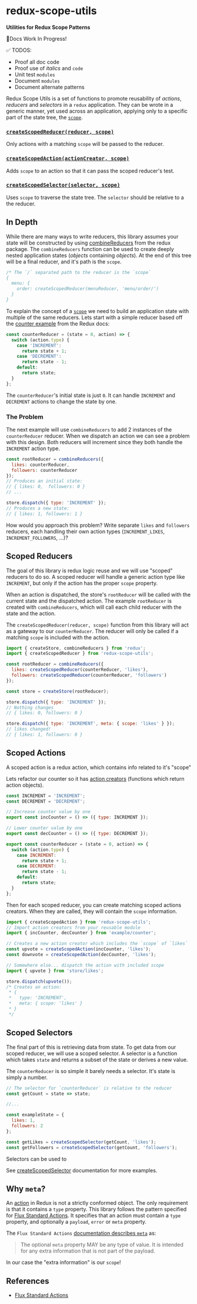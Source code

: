 # redux-scope-utils

**Utilities for Redux Scope Patterns**

👷‍Docs Work In Progress!

✅ TODOS:

- Proof all doc code
- Proof use of _italics_ and `code`
- Unit test `modules`
- Document `modules`
- Document alternate patterns

Redux Scope Utils is a set of functions to promote reusability of _actions_, _reducers_ and _selectors_ in a `redux` application. They can be wrote in a generic manner, yet used across an application, applying only to a specific part of the state tree, the [`scope`](docs/scope.md).

### [`createScopedReducer(reducer, scope)`](docs/createScopedReducer.md)

Only actions with a matching `scope` will be passed to the reducer.

### [`createScopedAction(actionCreator, scope)`](docs/createScopedAction.md)

Adds `scope` to an action so that it can pass the scoped reducer's test.

### [`createScopedSelector(selector, scope)`](docs/createScopedSelector.md)

Uses `scope` to traverse the state tree. The `selector` should be relative to a the reducer.

## In Depth

While there are many ways to write reducers, this library assumes your state will
be constructed by using [combineReducers](https://redux.js.org/api/combinereducers) from the redux package. The `combineReducers` function can be used to create deeply nested application states (_objects_ containing _objects_). At the end of this tree will be a final reducer, and it's path is the `scope`.

```js
/* The `/` separated path to the reducer is the `scope`
{
  menu: {
    order: createScopedReducer(menuReducer, 'menu/order/')
  }
}
```

To explain the concept of a [`scope`](docs/scope.md) we need to build an application state with multiple of the same reducers. Lets start with a simple reducer based off the [counter example](https://redux.js.org/introduction/getting-started#basic-example) from the Redux docs:

```js
const counterReducer = (state = 0, action) => {
  switch (action.type) {
    case 'INCREMENT':
      return state + 1;
    case 'DECREMENT':
      return state - 1;
    default:
      return state;
  }
};
```

The `counterReducer`'s initial state is just `0`. It can handle `INCREMENT` and `DECREMENT` actions to change the state by one.

### The Problem

The next example will use `combineReducers` to add 2 instances of the `counterReducer` reducer. When we dispatch an action we can see a problem with this design. Both reducers will increment since they both handle the `INCREMENT` action type.

```js
const rootReducer = combineReducers({
  likes: counterReducer,
  followers: counterReducer
});
// Produces an initial state:
// { likes: 0,  followers: 0 }
// ...

store.dispatch({ type: 'INCREMENT' });
// Produces a new state:
// { likes: 1, followers: 1 }
```

How would you approach this problem? Write separate `likes` and `followers` reducers, each handling their own action types (`INCREMENT_LIKES`, `INCREMENT_FOLLOWERS`, ...)?

## Scoped Reducers

The goal of this library is redux logic reuse and we will use "scoped" reducers to do so. A scoped reducer will handle a generic action type like `INCREMENT`, but only if the action has the proper `scope` property.

When an action is dispatched, the store's `rootReducer` will be called with the current state and the dispatched action. The example `rootReducer` is created with `combineReducers`, which will call each child reducer with the state and the action.

The `createScopedReducer(reducer, scope)` function from this library will act as a gateway to our `counterReducer`. The reducer will only be called if a matching `scope` is included with the action.

```js
import { createStore, combineReducers } from 'redux';
import { createScopedReducer } from 'redux-scope-utils';

const rootReducer = combineReducers({
  likes: createScopedReducer(counterReducer, 'likes'),
  followers: createScopedReducer(counterReducer, 'followers')
});

const store = createStore(rootReducer);

store.dispatch({ type: 'INCREMENT' });
// Nothing changes
// { likes: 0, followers: 0 }

store.dispatch({ type: 'INCREMENT', meta: { scope: 'likes' } });
// likes changed!
// { likes: 1, followers: 0 }
```

## Scoped Actions

A scoped action is a redux action, which contains info related to it's "scope"

Lets refactor our counter so it has [action creators](https://redux.js.org/basics/actions#action-creators) (functions which return action objects).

```js
const INCREMENT = 'INCREMENT';
const DECREMENT = 'DECREMENT';

// Increase counter value by one
export const incCounter = () => ({ type: INCREMENT });

// Lower counter value by one
export const decCounter = () => ({ type: DECREMENT });

export const counterReducer = (state = 0, action) => {
  switch (action.type) {
    case INCREMENT:
      return state + 1;
    case DECREMENT:
      return state - 1;
    default:
      return state;
  }
};
```

Then for each scoped reducer, you can create matching scoped actions creators. When they are called, they will contain the `scope` information.

```js
import { createScopedAction } from 'redux-scope-utils';
// Import action creators from your reusable module
import { incCounter, decCounter } from 'example/counter';

// Creates a new action creator which includes the `scope` of `likes`
const upvote = createScopedAction(incCounter, 'likes');
const downvote = createScopedAction(decCounter, 'likes');

// Somewhere else... dispatch the action with included scope
import { upvote } from 'store/likes';

store.dispatch(upvote());
/* Creates an action:
 * {
 *   type: 'INCREMENT',
 *   meta: { scope: 'likes' }
 * }
 */
```

## Scoped Selectors


The final part of this is retrieving data from state. To get data from our scoped reducer, we will use a scoped selector. A selector is a function which takes `state` and returns a subset of the state or derives a new value.

The `counterReducer` is so simple it barely needs a selector. It's state is simply a number.

```js
// The selector for `counterReducer` is relative to the reducer
const getCount = state => state;

//...

const exampleState = {
  likes: 1,
  followers: 2
};

const getLikes = createScopedSelector(getCount, 'likes');
const getFollowers = createScopedSelector(getCount, 'followers');
```

Selectors can be used to 

See [createScopedSelector](docs/createScopedSelector.md) documentation for more examples.

## Why `meta`?

An [action](https://redux.js.org/basics/actions) in Redux is not a strictly conformed object. The only requirement is that it contains a `type` property. This library follows the pattern specified for [Flux Standard Actions](https://github.com/redux-utilities/flux-standard-action). It specifies that an action must contain a `type` property, and optionally a `payload`, `error` or `meta` property.

The `Flux Standard Actions` [documentation describes `meta`](https://github.com/redux-utilities/flux-standard-action#meta) as:

> The optional `meta` property MAY be any type of value. It is intended for any extra information that is not part of the payload.

In our case the "extra information" is our `scope`!


## References

- [Flux Standard Actions](https://github.com/redux-utilities/flux-standard-action)
